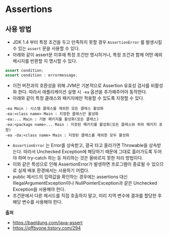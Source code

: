 # Assertions

## 사용 방법

* JDK 1.4 부터 특정 조건을 두고 만족하지 못할 경우 `AssertionError` 를 발생시킬 수 있는 `assert` 문을 사용할 수 있다.
* 아래와 같이 assert문 이후에 특정 조건만 명시하거나, 특정 조건과 함께 어떤 예외 메시지를 반환할 지 명시할 수 있다.

```java
assert condition;
assert condition : errormessage;
```

* 이전 버전과의 호환성을 위해 JVM은 기본적으로 Assertion 유효성 검사를 비활성화 한다. 따라서 애플리케이션 실행 시 `-ea` 옵션을 추가해주어야 동작한다.
* 아래와 같이 특정 클래스와 패키지에만 적용할 수 있도록 지정할 수 있다.

```
-ea Main : 시스템 클래스를 제외한 모든 클래스 활성화
-ea:<class name> Main : 지정한 클래스만 활성화
-ea:... Main : 기본 패키지를 활성화(모든 클래스)
-ea:<package name>... Main : 지정된 패키지를 활성화(모든 클래스와 하위 패키지 포함)
-ea -da:<class name> Main : 지정된 클래스를 제외한 모두 활성화
```

* `AssertionError` 는 Error를 상속받고, 결국 타고 올라가면 Throwable을 상속받는다. 따라서 Unchecked Exception에 해당하기 때문에 그대로 흘러가도록 두어야 하며 try-catch 하는 등 처리하는 것은 올바르지 못한 처리 방법이다.
* 이와 같은 특성으로 인해 AssertionError가 발생하면 프로그램이 종료될 수 있으므로 실제 배포 환경에서는 사용하기 어렵다.
* public 메서드의 입력값을 확인하는 경우에는 assertions 대신 IllegalArgumentException이나 NullPointerException과 같은 Unchecked Exception을 사용해야 한다.
* 조건문에서 다른 메서드를 직접 호출하지 말고, 미리 지역 변수에 결과를 할당한 후 해당 변수를 사용해야 한다.

**출처**

* https://baeldung.com/java-assert
* https://offbyone.tistory.com/294
